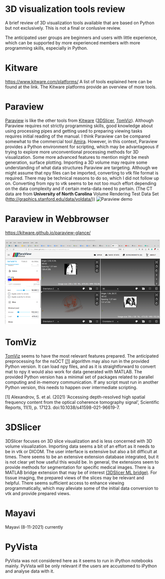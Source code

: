 # 3D visualization tools review
A brief review of 3D visualization tools available that are based on Python but not exclusively. 
This is not a final or conlusive review. 

The anticipated user groups are beginners and users with little experience, which can be supported by more experienced members with more programming skills, especially in Python.

# Kitware
https://www.kitware.com/platforms/
A list of tools explained here can be found at the link.
The Kitware platforms provide an overview of more tools.

# Paraview
[Paraview](https://www.paraview.org/) is like the other tools from [Kitware](https://www.kitware.com/) ([3DSlicer](https://www.slicer.org/), [TomViz](https://tomviz.org/)). 
Although Paraview requires not strictly programming skills, good knowledge about using processing pipes and getting used to preparing viewing tasks requires initial reading of the manual. I think Paraview can be compared somewhat to the commercial tool [Amira](https://en.wikipedia.org/wiki/Amira_(software)). 
However, in this context, Paraview provides a Python environment for scripting, which may be advantageous if trying to explore more unconventional processing methods for 3D visualization.
Some more advanced features to mention might be mesh generation, surface plotting. 
Importing a 3D volume may require some understanding of what data structures Paraview are targeting. Although we might assume that npy files can be imported, converting to vtk file format is required. 
There may be technical reasons to do so, which I did not follow up on. Converting from npy to vtk seems to be not too much effort depending on the data complexity and if certain meta-data need to pertain.
(The CT data are from __University of North Carolina__ Volume Rendering Test Data Set (http://graphics.stanford.edu/data/voldata/)) 
![Paraview demo](PV_show.gif)

# Paraview in Webbrowser
https://kitware.github.io/paraview-glance/

![Paraview demo web](PV_show_online.gif)

# TomViz 
[TomViz](https://tomviz.org/) seems to have the most relevant features prepared. The anticipated preprocessing for the nsOCT [[1]](#nsOCT) algorithm may also run in the provided Python version.
It can load npy files, and as it is straightforward to convert mat to npy it would also work for data generated with MATLAB.
The provided Python version has a minimal set of packages related to parallel computing and in-memory communication. If any script must run in another Python version, this needs to happen over intermediate scripting.

<a id="nsOCT">[1]</a> Alexandrov, S. et al. (2021) ‘Accessing depth-resolved high spatial frequency content from the optical coherence tomography signal’, Scientific Reports, 11(1), p. 17123. doi:10.1038/s41598-021-96619-7.

# 3DSlicer
3DSlicer focuses on 3D slice visualization and is less concerned with 3D volume visualization.
Importing data seems a bit of an effort as it needs to be in vtk or DICOM. The user interface is extensive but also a bit difficult at times. 
There seems to be an extensive extension database integrated, but it is not clear yet how useful this would be. In general, the extensions seem to provide methods for segmentation for specific medical images.
There is a MATLAB bridge extension that may be of interest [(3DSlicer ML bridge)](https://www.slicer.org/slicerWiki/index.php/Documentation/Nightly/Extensions/MatlabBridge).
For tissue imaging, the prepared views of the slices may be relevant and helpful. There seems sufficient access to enhance viewing programmatically, which may alleviate some of the initial data conversion to vtk and provide prepared views.

# Mayavi
Mayavi (8-11-2021) currently

# PyVista
PyVista was not considered here as it seems to run in iPython notebooks mainly. PyVista will be only relevant if the users are accustomed to iPython and analyse data with it.



